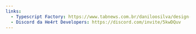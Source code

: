 ```yaml
---
links:
  - Typescript Factory: https://www.tabnews.com.br/daniloosilva/design-patterns-factory-primeiros-passos-com-typescript
  - Discord da He4rt Developers: https://discord.com/invite/5kwDQuv
---
```

